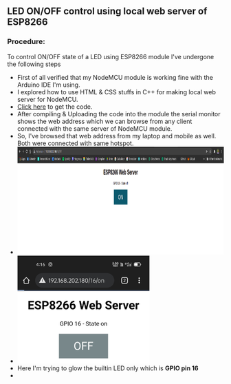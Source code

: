 ## LED ON/OFF control using local web server of ESP8266 
### Procedure: 
To control ON/OFF state of a LED using ESP8266 module I've undergone the following steps
- First of all verified that my NodeMCU module is working fine with the Arduino IDE I'm using. 
- I explored how to use HTML & CSS stuffs in C++ for making local web server for NodeMCU.
- [Click here](https://github.com/RanitPradhan/bi0s/blob/master/Arduino/Documents/NodeMCU/ESP8266/NodeMCU.ino) to get the code. 
- After compiling & Uploading the code into the module the serial monitor shows the web address which we can browse from any client connected with the same server of NodeMCU module.
- So, I've browsed that web address from my laptop and mobile as well. Both were connected with same hotspot. 
- <img src = "https://raw.githubusercontent.com/RanitPradhan/bi0s/master/Arduino/Documents/NodeMCU/ESP8266/files/web_server_laptop.png" height = 250>
- <img src = "https://raw.githubusercontent.com/RanitPradhan/bi0s/master/Arduino/Documents/NodeMCU/ESP8266/files/web_server_mobile.jpeg" height = 250>
- Here I'm trying to glow the builtin LED only which is **GPIO pin 16**
- 

